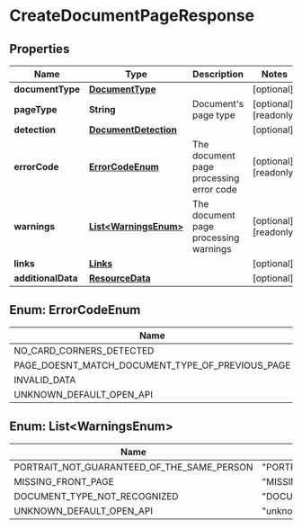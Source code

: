 

# CreateDocumentPageResponse


## Properties

| Name | Type | Description | Notes |
|------------ | ------------- | ------------- | -------------|
|**documentType** | [**DocumentType**](DocumentType.md) |  |  [optional] |
|**pageType** | **String** | Document&#39;s page type |  [optional] [readonly] |
|**detection** | [**DocumentDetection**](DocumentDetection.md) |  |  [optional] |
|**errorCode** | [**ErrorCodeEnum**](#ErrorCodeEnum) | The document page processing error code |  [optional] [readonly] |
|**warnings** | [**List&lt;WarningsEnum&gt;**](#List&lt;WarningsEnum&gt;) | The document page processing warnings |  [optional] [readonly] |
|**links** | [**Links**](Links.md) |  |  [optional] |
|**additionalData** | [**ResourceData**](ResourceData.md) |  |  [optional] |



## Enum: ErrorCodeEnum

| Name | Value |
|---- | -----|
| NO_CARD_CORNERS_DETECTED | &quot;NO_CARD_CORNERS_DETECTED&quot; |
| PAGE_DOESNT_MATCH_DOCUMENT_TYPE_OF_PREVIOUS_PAGE | &quot;PAGE_DOESNT_MATCH_DOCUMENT_TYPE_OF_PREVIOUS_PAGE&quot; |
| INVALID_DATA | &quot;INVALID_DATA&quot; |
| UNKNOWN_DEFAULT_OPEN_API | &quot;unknown_default_open_api&quot; |



## Enum: List&lt;WarningsEnum&gt;

| Name | Value |
|---- | -----|
| PORTRAIT_NOT_GUARANTEED_OF_THE_SAME_PERSON | &quot;PORTRAIT_NOT_GUARANTEED_OF_THE_SAME_PERSON&quot; |
| MISSING_FRONT_PAGE | &quot;MISSING_FRONT_PAGE&quot; |
| DOCUMENT_TYPE_NOT_RECOGNIZED | &quot;DOCUMENT_TYPE_NOT_RECOGNIZED&quot; |
| UNKNOWN_DEFAULT_OPEN_API | &quot;unknown_default_open_api&quot; |



